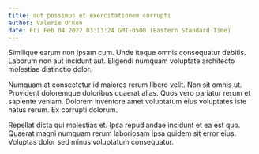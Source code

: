 ```yaml
---
title: aut possimus et exercitationem corrupti
author: Valerie O'Kon
date: Fri Feb 04 2022 03:13:24 GMT-0500 (Eastern Standard Time)
---
```

Similique earum non ipsam cum. Unde itaque omnis consequatur debitis. Laborum non aut incidunt aut. Eligendi numquam voluptate architecto molestiae distinctio dolor.

 Numquam at consectetur id maiores rerum libero velit. Non sit omnis ut. Provident doloremque doloribus quaerat alias. Quos vero pariatur rerum et sapiente veniam. Dolorem inventore amet voluptatum eius voluptates iste natus rerum. Ex corrupti dolorum.

 Repellat dicta qui molestias et. Ipsa repudiandae incidunt et ea est quo. Quaerat magni numquam rerum laboriosam ipsa quidem sit error eius. Voluptas dolor sed minus voluptatum consequatur.